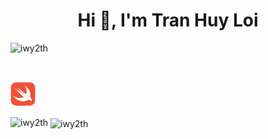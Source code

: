 <h1 align="center">Hi 👋, I'm Tran Huy Loi</h1>
<p align="left"> <img src="https://komarev.com/ghpvc/?username=iwy2th&label=Profile%20views&color=0e75b6&style=flat" alt="iwy2th" /> </p>

<p align="left"> <a href="https://twitter.com/" target="blank"><img src="https://img.shields.io/twitter/follow/?logo=twitter&style=for-the-badge" alt="" /></a> </p>

<p align="left">
  <a href="https://developer.apple.com/swift/" target="_blank" rel="noreferrer">
    <img src="https://raw.githubusercontent.com/devicons/devicon/master/icons/swift/swift-original.svg" alt="swift" width="40" height="40"/>
  </a>

</p>

<p><img align="left" src="https://github-readme-stats.vercel.app/api/top-langs?username=iwy2th&show_icons=true&locale=en&layout=compact" alt="iwy2th" /></p>

<p>&nbsp;<img align="center" src="https://github-readme-stats.vercel.app/api?username=iwy2th&show_icons=true&locale=en" alt="iwy2th" /></p>
